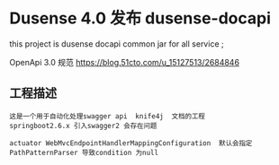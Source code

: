 # Dusense 4.0 发布 dusense-docapi
this project is dusense docapi common  jar for  all service ;

OpenApi 3.0 规范
https://blog.51cto.com/u_15127513/2684846

## 工程描述
    这是一个用于自动化处理swagger api  knife4j  文档的工程
    springboot2.6.x 引入swagger2 会存在问题
    
    actuator WebMvcEndpointHandlerMappingConfiguration  默认会指定PathPatternParser 导致condition 为null

    